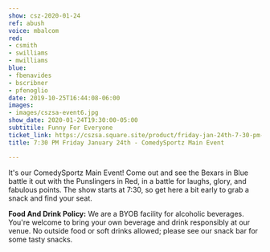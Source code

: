 ```yaml
---
show: csz-2020-01-24
ref: abush
voice: mbalcom
red:
- csmith
- swilliams
- mwilliams
blue:
- fbenavides
- bscribner
- pfenoglio
date: 2019-10-25T16:44:08-06:00
images:
- images/cszsa-event6.jpg
show_date: 2020-01-24T19:30:00-05:00
subtitile: Funny For Everyone
ticket_link: https://cszsa.square.site/product/friday-jan-24th-7-30-pm-comedysportz-main-event/158?cs=true
title: 7:30 PM Friday January 24th - ComedySportz Main Event

---
```

It's our ComedySportz Main Event! Come out and see the Bexars in Blue battle it out with the Punslingers in Red, in a battle for laughs, glory, and fabulous points. The show starts at 7:30, so get here a bit early to grab a snack and find your seat.

**Food And Drink Policy:** We are a BYOB facility for alcoholic beverages. You're welcome to bring your own beverage and drink responsibly at our venue. No outside food or soft drinks allowed; please see our snack bar for some tasty snacks.